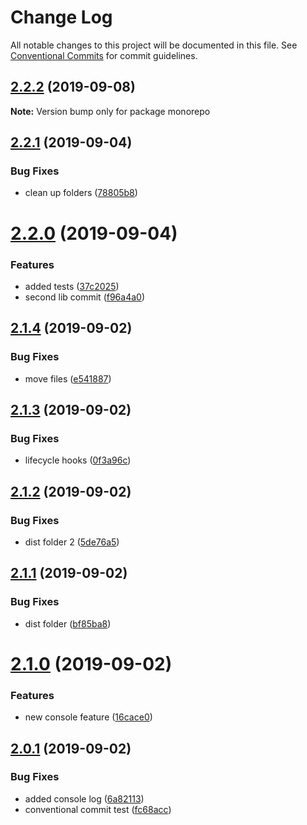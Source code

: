 # Change Log

All notable changes to this project will be documented in this file.
See [Conventional Commits](https://conventionalcommits.org) for commit guidelines.

## [2.2.2](https://github.com/izifortune/lerna-angular/compare/v2.2.1...v2.2.2) (2019-09-08)

**Note:** Version bump only for package monorepo





## [2.2.1](https://github.com/izifortune/lerna-angular/compare/v2.2.0...v2.2.1) (2019-09-04)


### Bug Fixes

* clean up folders ([78805b8](https://github.com/izifortune/lerna-angular/commit/78805b8))





# [2.2.0](https://github.com/izifortune/lerna-angular/compare/v2.1.4...v2.2.0) (2019-09-04)


### Features

* added tests ([37c2025](https://github.com/izifortune/lerna-angular/commit/37c2025))
* second lib commit ([f96a4a0](https://github.com/izifortune/lerna-angular/commit/f96a4a0))





## [2.1.4](https://github.com/izifortune/lerna-angular/compare/v2.1.3...v2.1.4) (2019-09-02)


### Bug Fixes

* move files ([e541887](https://github.com/izifortune/lerna-angular/commit/e541887))





## [2.1.3](https://github.com/izifortune/lerna-angular/compare/v2.1.2...v2.1.3) (2019-09-02)


### Bug Fixes

* lifecycle hooks ([0f3a96c](https://github.com/izifortune/lerna-angular/commit/0f3a96c))





## [2.1.2](https://github.com/izifortune/lerna-angular/compare/v2.1.1...v2.1.2) (2019-09-02)


### Bug Fixes

* dist folder 2 ([5de76a5](https://github.com/izifortune/lerna-angular/commit/5de76a5))





## [2.1.1](https://github.com/izifortune/lerna-angular/compare/v2.1.0...v2.1.1) (2019-09-02)


### Bug Fixes

* dist folder ([bf85ba8](https://github.com/izifortune/lerna-angular/commit/bf85ba8))





# [2.1.0](https://github.com/izifortune/lerna-angular/compare/v2.0.1...v2.1.0) (2019-09-02)


### Features

* new console feature ([16cace0](https://github.com/izifortune/lerna-angular/commit/16cace0))





## [2.0.1](https://github.com/izifortune/lerna-angular/compare/v2.0.0...v2.0.1) (2019-09-02)


### Bug Fixes

* added console log ([6a82113](https://github.com/izifortune/lerna-angular/commit/6a82113))
* conventional commit test ([fc68acc](https://github.com/izifortune/lerna-angular/commit/fc68acc))
